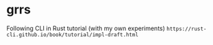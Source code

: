 # grrs
Following CLI in Rust tutorial (with my own experiments)
`https://rust-cli.github.io/book/tutorial/impl-draft.html`
